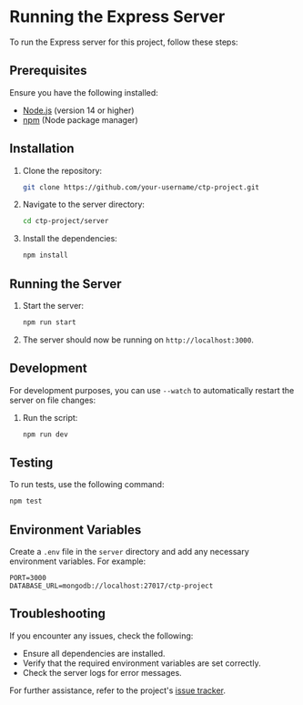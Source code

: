 # Running the Express Server

To run the Express server for this project, follow these steps:

## Prerequisites

Ensure you have the following installed:

- [Node.js](https://nodejs.org/) (version 14 or higher)
- [npm](https://www.npmjs.com/) (Node package manager)

## Installation

1. Clone the repository:
   ```sh
   git clone https://github.com/your-username/ctp-project.git
   ```
2. Navigate to the server directory:
   ```sh
   cd ctp-project/server
   ```
3. Install the dependencies:
   ```sh
   npm install
   ```

## Running the Server

1. Start the server:
   ```sh
   npm run start
   ```
2. The server should now be running on `http://localhost:3000`.

## Development

For development purposes, you can use `--watch` to automatically restart the server on file changes:

1. Run the script:
   ```sh
   npm run dev
   ```

## Testing

To run tests, use the following command:

```sh
npm test
```

## Environment Variables

Create a `.env` file in the `server` directory and add any necessary environment variables. For example:

```
PORT=3000
DATABASE_URL=mongodb://localhost:27017/ctp-project
```

## Troubleshooting

If you encounter any issues, check the following:

- Ensure all dependencies are installed.
- Verify that the required environment variables are set correctly.
- Check the server logs for error messages.

For further assistance, refer to the project's [issue tracker](https://github.com/your-username/ctp-project/issues).
